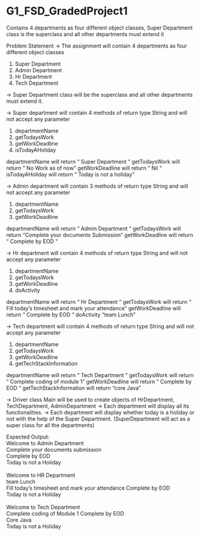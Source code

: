 # G1_FSD_GradedProject1
Contains 4 departments as four different object classes, Super Department class is the superclass and all other departments must extend it

 Problem Statement
 → The assignment will contain 4 departments as four different object classes
1) Super Department
2) Admin Department
3) Hr Department
4) Tech Department
   
→ Super Department class will be the superclass and all other departments must extend it.

→ Super department will contain 4 methods of return type String and will not accept any parameter
1) departmentName
2) getTodaysWork
3) getWorkDeadline
4) isTodayAHoliday
   
departmentName will return “ Super Department “ getTodaysWork will return “ No Work as of now” getWorkDeadline will return “ Nil “
isTodayAHoliday will return “ Today is not a holiday”

→ Admin department will contain 3 methods of return type String and will not accept any parameter
1) departmentName
2) getTodaysWork
3) getWorkDeadline
   
departmentName will return “ Admin Department “
getTodaysWork will return “Complete your documents Submission” getWorkDeadline will return “ Complete by EOD “

→ Hr department will contain 4 methods of return type String and will not accept any parameter
1) departmentName
2) getTodaysWork
3) getWorkDeadline
4) doActivity
 
 departmentName will return “ Hr Department “
getTodaysWork will return “ Fill today’s timesheet and mark your attendance” getWorkDeadline will return “ Complete by EOD “
doActivity “team Lunch”

→ Tech department will contain 4 methods of return type String and will not accept any parameter
1) departmentName
2) getTodaysWork
3) getWorkDeadline
4) getTechStackInformation
   
departmentName will return “ Tech Department “ getTodaysWork will return “ Complete coding of module 1” getWorkDeadline will return “ Complete by EOD “ getTechStackInformation will return “core Java”

→ Driver class Main will be used to create objects of HrDepartment, TechDepartment, AdminDepartment
→ Each department will display all its functionalities.
→ Each department will display whether today is a holiday or not with the help of the Super Department. (SuperDepartment will act as a super class for all the departments)

Expected Output:<br>
Welcome to Admin Department<br>
Complete your documents submission<br>
Complete by EOD<br>
Today is not a Holiday<br>
<br>
Welcome to HR Department<br>
team Lunch<br>
Fill today’s timesheet and mark your attendance Complete by EOD<br>
Today is not a Holiday<br>
<br>
Welcome to Tech Department<br>
Complete coding of Module 1 Complete by EOD<br>
Core Java<br>
Today is not a Holiday<br>
